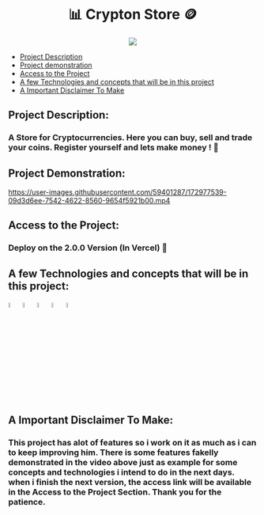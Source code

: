 # <h1 align="center">:bar_chart: Crypton Store 🪙 </h1>

<div align="center">
<img src="https://img.shields.io/badge/Status-In%20Development-green?style=for-the-badge">
</div>
  
* [Project Description](#project-description)  
* [Project demonstration](#project-demonstration)
* [Access to the Project](#access-to-the-project)
* [A few Technologies and concepts that will be in this project](#a-few-technologies-and-concepts-that-will-be-in-this-project)
* [A Important Disclaimer To Make](#a-important-disclaimer-to-make)




## Project Description:

### A Store for Cryptocurrencies. Here you can buy, sell and trade your coins. Register yourself and lets make money ! 🤑

## Project Demonstration:



https://user-images.githubusercontent.com/59401287/172977539-09d3d6ee-7542-4622-8560-9654f5921b00.mp4




## Access to the Project:

### Deploy on the 2.0.0 Version (In Vercel) 🚧

## A few Technologies and concepts that will be in this project:
<div>
<img src="https://cdn.jsdelivr.net/gh/devicons/devicon/icons/react/react-original-wordmark.svg" width="5%">
  
 <img src="https://cdn.jsdelivr.net/gh/devicons/devicon/icons/materialui/materialui-original.svg" width="5%">         
  
<img src="https://cdn.jsdelivr.net/gh/devicons/devicon/icons/redux/redux-original.svg" width="5%">
           
<img src="https://cdn.jsdelivr.net/gh/devicons/devicon/icons/firebase/firebase-plain-wordmark.svg" width="5%">
  
<img src="https://cdn.jsdelivr.net/gh/devicons/devicon/icons/jest/jest-plain.svg" width="5%">
          
</div>
          
## A Important Disclaimer To Make:

### This project has alot of features so i work on it as much as i can to keep improving him. There is some features fakelly demonstrated in the video above just as example for some concepts and technologies i intend to do in the next days. when i finish the next version, the access link will be available in the Access to the Project Section. Thank you for the patience.
